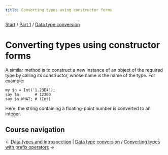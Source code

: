 ```yaml
---
title: Converting types using constructor forms
---
```


[Start](/raku-course/) / [Part 1](/raku-course/part1) / [Data type conversion](/raku-course/coercion)

# Converting types using constructor forms

A similar method is to construct a new instance of an object of the required type by calling its constructor, whose name is the name of the type. For example:

    my $n = Int('1.23E4');
    say $n;      # 12300
    say $n.WHAT; # (Int)

Here, the string containing a floating-point number is converted to an integer.

## Course navigation

← [Data types and introspection](/raku-course/what) | [Data type conversion](/raku-course/coercion) / [Converting types with prefix operators](../prefixes) →
